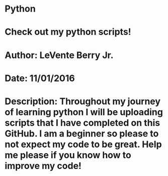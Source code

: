 # Python
# Check out my python scripts!
# Author: LeVente Berry Jr.
# Date: 11/01/2016
# Description: Throughout my journey of learning python I will be uploading scripts that I have completed on this GitHub. I am a beginner so please to not expect my code to be great. Help me please if you know how to improve my code!

